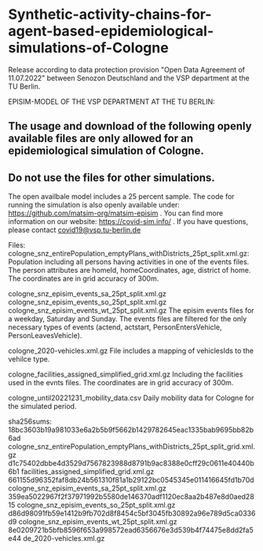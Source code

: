 # Synthetic-activity-chains-for-agent-based-epidemiological-simulations-of-Cologne
 
 Release according to data protection provision "Open Data Agreement of 11.07.2022" between Senozon Deutschland and the VSP department at the TU Berlin.

EPISIM-MODEL OF THE VSP DEPARTMENT AT THE TU BERLIN:
## The usage and download of the following openly available files are only allowed for an epidemiological simulation of Cologne.
## Do not use the files for other simulations.

The open availbale model includes a 25 percent sample. The code for running the simulation is also openly available under: https://github.com/matsim-org/matsim-episim .
You can find more information on our website: https://covid-sim.info/ .
If you have questions, please contact covid19@vsp.tu-berlin.de 

Files:
cologne_snz_entirePopulation_emptyPlans_withDistricts_25pt_split.xml.gz:
	Population including all persons having activities in one of the events files. The person attributes are homeId, homeCoordinates, age, district of home.
	The coordinates are in grid accuracy of 300m.

cologne_snz_episim_events_sa_25pt_split.xml.gz
cologne_snz_episim_events_so_25pt_split.xml.gz
cologne_snz_episim_events_wt_25pt_split.xml.gz
	The episim events files for a weekday, Saturday and Sunday. The events files are filtered for the only necessary types of events (actend, actstart, PersonEntersVehicle, PersonLeavesVehicle).

cologne_2020-vehicles.xml.gz
	File includes a mapping of vehiclesIds to the vehilce type.

cologne_facilities_assigned_simplified_grid.xml.gz
	Including the facilities used in the evnts files. The coordinates are in grid accuracy of 300m.

cologne_until20221231_mobility_data.csv
	Daily mobility data for Cologne for the simulated period.

sha256sums:
18bc3603b19a981033e6a2b5b9f5662b1429782645eac1335bab9695bb82b6ad  cologne_snz_entirePopulation_emptyPlans_withDistricts_25pt_split_grid.xml.gz
d1c75402dbbe4d3529d7567823988d8791b9ac8388e0cff29c0611e40440b6b1  facilities_assigned_simplified_grid.xml.gz
661155d96352faf8db24b561310f81a1b29122bc0545345e011416645fd1b70d  cologne_snz_episim_events_sa_25pt_split.xml.gz
359ea5022967f2f37971992b5580de146370adf1120ec8aa2b487e8d0aed2815  cologne_snz_episim_events_so_25pt_split.xml.gz
d86d98091fb59e1412b9fb702d8f8454c5bf3045fb30892a96e789d5ca0336d9  cologne_snz_episim_events_wt_25pt_split.xml.gz
8e0209721b5bfb8596f653a998572ead6356676e3d539b4f74475e8dd2fa5e44  de_2020-vehicles.xml.gz
